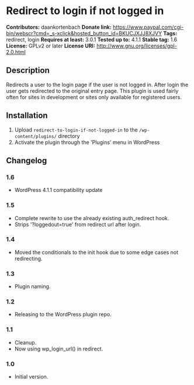 # Redirect to login if not logged in #

**Contributors:** daankortenbach
**Donate link:** https://www.paypal.com/cgi-bin/webscr?cmd=_s-xclick&hosted_button_id=BKUCJXJJ8XJVY
**Tags:** redirect, login
**Requires at least:** 3.0.1
**Tested up to:** 4.1.1
**Stable tag:** 1.6
**License:** GPLv2 or later
**License URI:** http://www.gnu.org/licenses/gpl-2.0.html

## Description ##

Redirects a user to the login page if the user is not logged in. After login the user gets redirected to the original entry page. This plugin is used fairly often for sites in development or sites only available for registered users.

## Installation ##

1. Upload `redirect-to-login-if-not-logged-in` to the `/wp-content/plugins/` directory
1. Activate the plugin through the 'Plugins' menu in WordPress

## Changelog ##

### 1.6 ###
* WordPress 4.1.1 compatibility update

### 1.5 ###
* Complete rewrite to use the already existing auth_redirect hook.
* Strips '?loggedout=true' from redirect url after login.

### 1.4 ###
* Moved the conditionals to the init hook due to some edge cases not redirecting.

### 1.3 ###
* Plugin naming.

### 1.2 ###
* Releasing to the WordPress plugin repo.

### 1.1 ###
* Cleanup.
* Now using wp_login_url() in redirect.

### 1.0 ###
* Initial version.